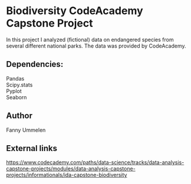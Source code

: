 # Biodiversity CodeAcademy Capstone Project

In this project I analyzed (fictional) data on endangered species from several different national parks. The data was provided by CodeAcademy.

## Dependencies:

Pandas  
Scipy.stats  
Pyplot  
Seaborn

## Author

Fanny Ummelen

## External links

https://www.codecademy.com/paths/data-science/tracks/data-analysis-capstone-projects/modules/data-analysis-capstone-projects/informationals/ida-capstone-biodiversity
